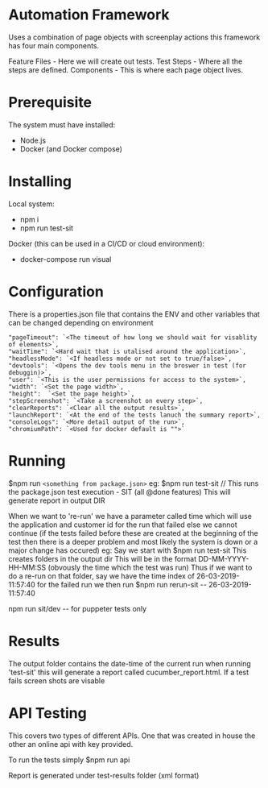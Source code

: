 
# Automation Framework

Uses a combination of page objects with screenplay actions this framework has four main components.

Feature Files - Here we will create out tests.
Test Steps - Where all the steps are defined.
Components - This is where each page object lives.

# Prerequisite

The system must have installed:
- Node.js
- Docker (and Docker compose)

# Installing

Local system:
- npm i
- npm run test-sit

Docker (this can be used in a CI/CD or cloud environment):
- docker-compose run visual 


# Configuration

There is a properties.json file that contains the ENV and other variables that can be changed depending on environment

    "pageTimeout": `<The timeout of how long we should wait for visablity of elements>`,
    "waitTime": `<Hard wait that is utalised around the application>`,
    "headlessMode": `<If headless mode or not set to true/false>`,
    "devtools": `<Opens the dev tools menu in the broswer in test (for debuggin)>`,
    "user": `<This is the user permissions for access to the system>`,
    "width": `<Set the page width>`,
    "height":  `<Set the page height>`,
    "stepScreenshot": `<Take a screenshot on every step>`,
    "clearReports": `<Clear all the output results>`,
    "launchReport": `<At the end of the tests lanuch the summary report>`,
    "consoleLogs": `<More detail output of the run>`,
    "chromiumPath": `<Used for docker default is "">`

# Running

$npm run `<something from package.json>`
eg:
$npm run test-sit // This runs the package.json test execution - SIT (all @done features) This will generate report in output DIR

When we want to 're-run' we have a parameter called time which will use the application and customer id for the run that failed else we cannot continue (if the tests failed before these are created at the beginning of the test then there is a deeper problem and most likely the system is down or a major change has occured)
eg:
Say we start with
$npm run test-sit
This creates folders in the output dir
This will be in the format DD-MM-YYYY-HH-MM:SS (obvously the time which the test was run)
Thus if we want to do a re-run on that folder, say we have the time index of 26-03-2019-11:57:40 for the failed run we then run
$npm run rerun-sit -- 26-03-2019-11:57:40

npm run sit/dev -- for puppeter tests only

# Results

The output folder contains the date-time of the current run when running 'test-sit' this will
generate a report called cucumber_report.html. If a test fails screen shots are visable

# API Testing

This covers two types of different APIs. One that was created in house the other an online api with key provided.

To run the tests simply
$npm run api

Report is generated under test-results folder (xml format)
